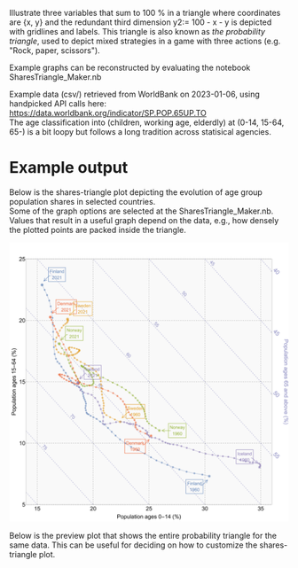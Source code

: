 Illustrate three variables that sum to 100 % in a triangle where coordinates are {x, y} and the redundant third dimension y2:= 100 - x - y is depicted with gridlines and labels. This triangle is also known as *the probability triangle*, used to depict mixed strategies in a game with three actions (e.g. "Rock, paper, scissors").

Example graphs can be reconstructed by evaluating the notebook SharesTriangle_Maker.nb

Example data (csv/) retrieved from WorldBank on 2023-01-06, using handpicked API calls here: 
https://data.worldbank.org/indicator/SP.POP.65UP.TO  
The age classification into (children, working age, elderdly) at (0-14, 15-64, 65-) is a bit loopy but follows a long tradition across statisical agencies.

# Example output

Below is the shares-triangle plot depicting the evolution of age group population shares in selected countries.  
Some of the graph options are selected at the SharesTriangle_Maker.nb. 
Values that result in a useful graph depend on the data, e.g., how densely the plotted points are packed inside the triangle. 

![Custom shares-triangle plot](https://github.com/tervio/shares-triangle/blob/main/graphs/test.svg?raw=true)

Below is the preview plot that shows the entire probability triangle for the same data. This can be useful for deciding on how to customize the shares-triangle plot.

